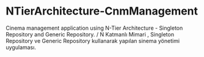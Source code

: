 # NTierArchitecture-CnmManagement
Cinema management application using N-Tier Architecture - Singleton Repository and Generic Repository. / N Katmanlı Mimari , Singleton Repository ve Generic Repository kullanarak yapılan sinema yönetimi uygulaması.
